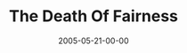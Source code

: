 ---
layout: message
category: message
series: "Mind+Screw"
title: "The Death Of Fairness"
date: 2005-05-21-00-00
message_id: 119
audio: "http://s3.amazonaws.com/crossroads-media/media/legacy/mp3/Mind+Screw_01_05-21-05_The_Death_Of_Fairness.mp3"
audio-duration: "41:04"
flag: "N"
---